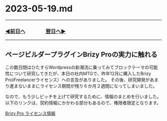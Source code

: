 # 2023-05-19.md
---
### [◀️前日へ](https://github.com/yuasys/chatty-journal/blob/main/2023/05/2023-05-18.md)&emsp;&emsp;&emsp;&emsp;[翌日へ▶️](https://github.com/yuasys/chatty-journal/blob/main/2023/05/2023-05-20.md)
---

## ページビルダープラグインBrizy Proの実力に触れる

この数日間はひたすらWordpressの新潮流に乗ってみてブロックテーマの可能性について研究してきたが、本日の社内MTGで、昨年12月に購入したBrizy Pro(Freelancerライセンス）への言及がありました。
その後、研究開発があまり進まないままにライセンス期間が残り６か月２週間になってしまいました。

なので、もう少しピッチを上げて研究するために、情報のまとめを行いました。
以下のリンクは、契約情報にかかわる部分もあるので、権限者限定となります。

[Brizy Pro ライセンス情報](https://docs.google.com/document/d/10oF8QHeRsh3_lLtjJRX2XQqRTBQBOSOLtL74mDzUgRE/edit#)

